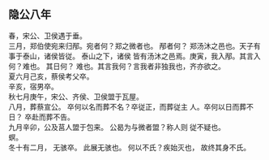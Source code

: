 ## 隐公八年
春，宋公、卫侯遇于垂。  
三月，郑伯使宛来归邴。宛者何？郑之微者也。 邴者何？
郑汤沐之邑也。天子有事于泰山，诸侯皆従。 泰山之下，诸侯
皆有汤沐之邑焉。庚寅，我入邴。其言入何？难也。 其日何？
难也。其言我何？言我者非独我也，齐亦欲之。  
夏六月己亥，蔡侯考父卒。  
辛亥，宿男卒。  
秋七月庚午，宋公、齐侯、卫侯盟于瓦屋。  
八月，葬蔡宣公。 卒何以名而葬不名？卒従正，而葬従主
人。卒何以日而葬不日？ 卒赴而葬不告。  
九月辛卯，公及莒人盟于包来。 公曷为与微者盟？称人则
従不疑也。  
螟。  
冬十有二月， 无骇卒。 此展无骇也。 何以不氏？疾始灭也，
故终其身不氏。  

